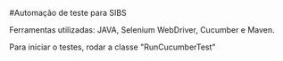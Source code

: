 #Automação de teste para SIBS

Ferramentas utilizadas: JAVA, Selenium WebDriver, Cucumber e Maven.

Para iniciar o testes, rodar a classe "RunCucumberTest"